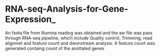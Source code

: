 # RNA-seq-Analysis-for-Gene-Expression_
An fastq file from Illumina reading was obtained and the aw file was pass through RNA-seq pipwline, which include Quality control, Trimming, read alignmet and feature count and dwonstream analysis. A feature count was generated containg count of the anottated genes
